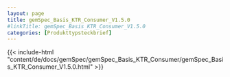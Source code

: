 ```yaml
---
layout: page
title: gemSpec_Basis_KTR_Consumer_V1.5.0
#linkTitle: gemSpec_Basis_KTR_Consumer_V1.5.0
categories: [Produkttypsteckbrief]
---
```

{{< include-html "content/de/docs/gemSpec/gemSpec_Basis_KTR_Consumer/gemSpec_Basis_KTR_Consumer_V1.5.0.html" >}}